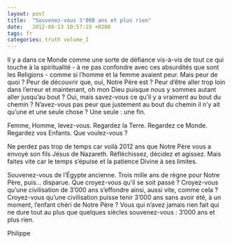 ```yaml
---
layout: post
title:  "Souvenez-vous 3'000 ans et plus rien"
date:   2012-08-13 10:57:19 +0200
tags: fr
categories: truth volume_I
---
```

Il y a dans ce Monde comme une sorte de défiance vis-à-vis de tout ce qui touche à la spiritualité - à ne pas confondre avec ces absurdités que sont les Religions - comme si l’homme et la femme avaient peur. Mais peur de quoi ? Peur de découvrir que, oui, Notre Père est ? Peur d’être aller trop loin dans l’erreur et maintenant, oh mon Dieu puisque nous y sommes autant aller jusqu’au bout ? Oui, mais savez-vous ce qu’il y a vraiment au bout du chemin ? N’avez-vous pas peur que justement au bout du chemin il n’y ait qu’une et une seule chose ? Une seule : une fin.

Femme, Homme, levez-vous. Regardez la Terre. Regardez ce Monde. Regardez vos Enfants. Que voulez-vous ?

Ne perdez pas trop de temps car voilà 2012 ans que Notre Père vous a envoyé son fils Jésus de Nazareth. Réfléchissez, décidez et agissez. Mais faites vite car le temps s’épuise et la patience Divine à ses limites.

Souvenez-vous de l’Égypte ancienne. Trois mille ans de règne pour Notre Père, puis... disparue. Que croyez-vous qu’il se soit passé ? Croyez-vous qu’une civilisation de 3’000 ans s’effondre ainsi, aussi vite, comme cela ? Croyez-vous qu’une civilisation puisse tenir 3’000 ans sans avoir été, à un moment, l’enfant chéri de Notre Père ? Vous qui n’avez jamais rien fait qui ne dure tout au plus que quelques siècles souvenez-vous : 3’000 ans et plus rien.

Philippe